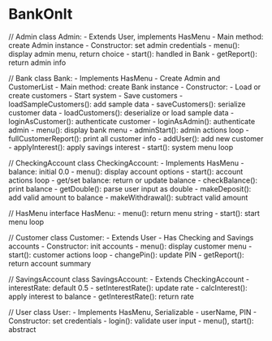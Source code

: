 # BankOnIt
// Admin class
Admin:
    - Extends User, implements HasMenu
    - Main method: create Admin instance
    - Constructor: set admin credentials
    - menu(): display admin menu, return choice
    - start(): handled in Bank
    - getReport(): return admin info

// Bank class
Bank:
    - Implements HasMenu
    - Create Admin and CustomerList
    - Main method: create Bank instance
    - Constructor:
        - Load or create customers
        - Start system
        - Save customers
    - loadSampleCustomers(): add sample data
    - saveCustomers(): serialize customer data
    - loadCustomers(): deserialize or load sample data
    - loginAsCustomer(): authenticate customer
    - loginAsAdmin(): authenticate admin
    - menu(): display bank menu
    - adminStart(): admin actions loop
    - fullCustomerReport(): print all customer info
    - addUser(): add new customer
    - applyInterest(): apply savings interest
    - start(): system menu loop

// CheckingAccount class
CheckingAccount:
    - Implements HasMenu
    - balance: initial 0.0
    - menu(): display account options
    - start(): account actions loop
    - get/set balance: return or update balance
    - checkBalance(): print balance
    - getDouble(): parse user input as double
    - makeDeposit(): add valid amount to balance
    - makeWithdrawal(): subtract valid amount

// HasMenu interface
HasMenu:
    - menu(): return menu string
    - start(): start menu loop

// Customer class
Customer:
    - Extends User
    - Has Checking and Savings accounts
    - Constructor: init accounts
    - menu(): display customer menu
    - start(): customer actions loop
    - changePin(): update PIN
    - getReport(): return account summary

// SavingsAccount class
SavingsAccount:
    - Extends CheckingAccount
    - interestRate: default 0.5
    - setInterestRate(): update rate
    - calcInterest(): apply interest to balance
    - getInterestRate(): return rate

// User class
User:
    - Implements HasMenu, Serializable
    - userName, PIN
    - Constructor: set credentials
    - login(): validate user input
    - menu(), start(): abstract
